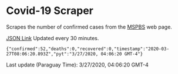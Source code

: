 # Covid-19 Scraper

Scrapes the number of confirmed cases from the [MSPBS](https://www.mspbs.gov.py/covid-19.php) web page.

[JSON Link](https://jmayalag.github.io/covid19-scrape/cases.json)
Updated every 30 minutes.
```
{"confirmed":52,"deaths":0,"recovered":0,"timestamp":"2020-03-27T08:06:20.893Z","pyt":"3/27/2020, 04:06:20 GMT-4"}
```
Last update (Paraguay Time): 3/27/2020, 04:06:20 GMT-4